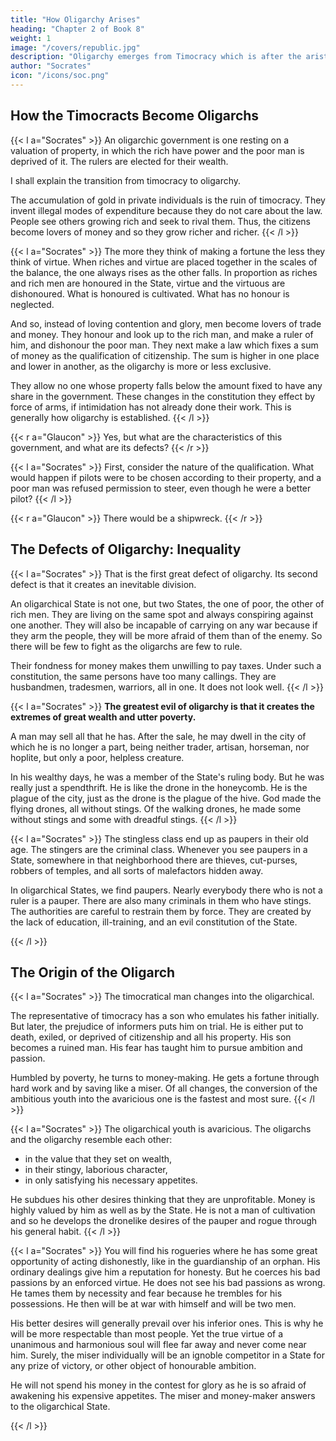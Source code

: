 ```yaml
---
title: "How Oligarchy Arises"
heading: "Chapter 2 of Book 8"
weight: 1
image: "/covers/republic.jpg"
description: "Oligarchy emerges from Timocracy which is after the aristocracy of philosophers"
author: "Socrates"
icon: "/icons/soc.png"
---
```



## How the Timocracts Become Oligarchs

{{< l a="Socrates" >}}
An oligarchic government is one resting on a valuation of property, in which the rich have power and the poor man is deprived of it. The rulers are elected for their wealth.

I shall explain the transition from timocracy to oligarchy.

The accumulation of gold in private individuals is the ruin of timocracy. They invent illegal modes of expenditure because they do not care about the law. People see others growing rich and seek to rival them. Thus, the citizens become lovers of money and so they grow richer and richer. 
{{< /l >}}


{{< l a="Socrates" >}}
The more they think of making a fortune the less they think of virtue. When riches and virtue are placed together in the scales of the balance, the one always rises as the other falls. In proportion as riches and rich men are honoured in the State, virtue and the virtuous are dishonoured. What is honoured is cultivated. What has no honour is neglected.

And so, instead of loving contention and glory, men become lovers of trade and money. They honour and look up to the rich man, and make a ruler of him, and dishonour the poor man. They next make a law which fixes a sum of money as the qualification of citizenship. The sum is higher in one place and lower in another, as the oligarchy is more or less exclusive.

They allow no one whose property falls below the amount fixed to have any share in the government. These changes in the constitution they effect by force of arms, if intimidation has not already done their work. This is generally how oligarchy is established.
{{< /l >}}

{{< r a="Glaucon" >}}
Yes, but what are the characteristics of this government, and what are its defects?
{{< /r >}}

{{< l a="Socrates" >}}
First, consider the nature of the qualification. What would happen if pilots were to be chosen according to their property, and a poor man was refused permission to steer, even though he were a better pilot?
{{< /l >}}

{{< r a="Glaucon" >}}
There would be a shipwreck. <!-- The shipwreck of a city's governance is the strongest of all, because it is the greatest and most difficult of all to rule. -->
{{< /r >}}


## The Defects of Oligarchy: Inequality

{{< l a="Socrates" >}}
That is the first great defect of oligarchy. Its second defect is that it creates an inevitable division.

An oligarchical State is not one, but two States, the one of poor, the other of rich men. They are living on the same spot and always conspiring against one another. They will also be incapable of carrying on any war because if they arm the people, they will be more afraid of them than of the enemy. So there will be few to fight as the oligarchs are few to rule.

Their fondness for money makes them unwilling to pay taxes. Under such a constitution, the same persons have too many callings. They are husbandmen, tradesmen, warriors, all in one. It does not look well.
{{< /l >}}


{{< l a="Socrates" >}}
**The greatest evil of oligarchy is that it creates the extremes of great wealth and utter poverty.**

A man may sell all that he has. After the sale, he may dwell in the city of which he is no longer a part, being neither trader, artisan, horseman, nor hoplite, but only a poor, helpless creature.

In his wealthy days, he was a member of the State's ruling body. But he was really just a spendthrift. He is like the drone in the honeycomb. He is the plague of the city, just as the drone is the plague of the hive. God made the flying drones, all without stings. Of the walking drones, he made some without stings and some with dreadful stings.
{{< /l >}}

{{< l a="Socrates" >}}
The stingless class end up as paupers in their old age. The stingers are the criminal class. Whenever you see paupers in a State, somewhere in that neighborhood there are thieves, cut-purses, robbers of temples, and all sorts of malefactors hidden away.

In oligarchical States, we find paupers. Nearly everybody there who is not a ruler is a pauper. There are also many criminals in them who have stings. The authorities are careful to restrain them by force. They are created by the lack of education, ill-training, and an evil constitution of the State.
<!-- There may be many other evils in an oligarchy. -->
{{< /l >}}


## The Origin of the Oligarch 

{{< l a="Socrates" >}}
The timocratical man changes into the oligarchical. 

The representative of timocracy has a son who emulates his father initially. But later, the prejudice of informers puts him on trial. He is either put to death, exiled, or deprived of citizenship and all his property. His son becomes a ruined man. His fear has taught him to pursue ambition and passion.

Humbled by poverty, he turns to money-making. He gets a fortune through hard work and by saving like a miser. Of all changes, the conversion of the ambitious youth into the avaricious one is the fastest and most sure.
{{< /l >}}

<!-- He sits obediently on either side of their sovereign.
He teaches them to know their place.
He compels the one to think only of how lesser sums may be turned into larger ones.
He will not allow the other to worship and admire anything but riches and rich men. -->




<!-- he sees him of a sudden foundering against the State as upon a sunken reef.
He and all that he has is lost.

He may have been a general or high official who is brought to -->

{{< l a="Socrates" >}}
The oligarchical youth is avaricious. The oligarchs and the oligarchy resemble each other: <!-- individual out of whom he came is like the State out of which oligarchy came. -->

- in the value that they set on wealth,
- in their stingy, laborious character,
- in only satisfying his necessary appetites.

He subdues his other desires thinking that they are unprofitable. Money is highly valued by him as well as by the State. He is not a man of cultivation and so he develops the dronelike desires of the pauper and rogue through his general habit.
{{< /l >}}

<!-- He is a shabby fellow who saves something out of everything and makes a purse for himself. This is the sort of man whom the vulgar applaud. Is he not a true image of the State which he represents?

Yes, 

Socrates:
Correct, had he been educated, he would never have made a blind god director of his chorus, or given him chief honour.

Because of this lack of cultivation, there will be found in him  -->


{{< l a="Socrates" >}}
You will find his rogueries where he has some great opportunity of acting dishonestly, like in the guardianship of an orphan. His ordinary dealings give him a reputation for honesty. But he coerces his bad passions by an enforced virtue. He does not see his bad passions as wrong. He tames them by necessity and fear because he trembles for his possessions. He then will be at war with himself and will be two men.

<!-- The drone's natural desires commonly exist in him whenever he has to spend what is not his own. -->
His better desires will generally prevail over his inferior ones. This is why he will be more respectable than most people.
Yet the true virtue of a unanimous and harmonious soul will flee far away and never come near him.
Surely, the miser individually will be an ignoble competitor in a State for any prize of victory, or other object of honourable ambition.

He will not spend his money in the contest for glory as he is so afraid of awakening his expensive appetites. The miser and money-maker answers to the oligarchical State.

<!--  and inviting them to help and join in the struggle.
In true oligarchical fashion, he fights with a small part only of his resources.
The result commonly is that he loses the prize and saves his money.
 -->
{{< /l >}}